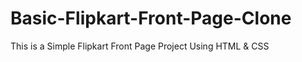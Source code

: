 # Basic-Flipkart-Front-Page-Clone
This is a Simple Flipkart Front Page Project Using HTML &amp; CSS
